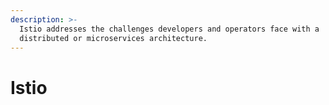 ```yaml
---
description: >-
  Istio addresses the challenges developers and operators face with a
  distributed or microservices architecture.
---
```


# Istio

